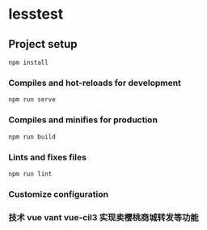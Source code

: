 # lesstest

## Project setup
```
npm install
```

### Compiles and hot-reloads for development
```
npm run serve
```

### Compiles and minifies for production
```
npm run build
```

### Lints and fixes files
```
npm run lint
```

### Customize configuration
### 技术 vue vant  vue-cil3 实现卖樱桃商城转发等功能

